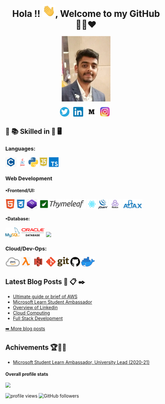 <!-- ### Hi there 👋
**Aman1905/Aman1905** is a ✨ _special_ ✨ repository because its `README.md` (this file) appears on your GitHub profile.
Here are some ideas to get you started:
- 🔭 I’m currently working on ...
- 🌱 I’m currently learning ...
- 👯 I’m looking to collaborate on ...
- 🤔 I’m looking for help with ...
- 💬 Ask me about ...
- 📫 How to reach me: ...
- 😄 Pronouns: ...
- ⚡ Fun fact: ...
-->


<h1 align="center">Hola !! <img src="https://raw.githubusercontent.com/Aman1905/Aman1905/master/Hi.gif" width="40px" />, Welcome to my GitHub 👨‍💻❤️</h1>
  
<!--
[![HitCount](http://hits.dwyl.com/Aman1905/Aman1905.svg)](http://hits.dwyl.com/Aman1905/Aman1905)
<b>- Platform:</b>
# Hi, I'm Soumyadip 👋:man_technologist:
<code><img height="30" src="https://raw.githubusercontent.com/github/explore/80688e429a7d4ef2fca1e82350fe8e3517d3494d/topics/docker/docker.png"></code>
<code><img height="30" src="https://raw.githubusercontent.com/github/explore/80688e429a7d4ef2fca1e82350fe8e3517d3494d/topics/vagrant/vagrant.png"></code>
<code><img height="30" src="https://raw.githubusercontent.com/github/explore/80688e429a7d4ef2fca1e82350fe8e3517d3494d/topics/kubernetes/kubernetes.png"></code>
<code><img height="30" src="https://raw.githubusercontent.com/github/explore/80688e429a7d4ef2fca1e82350fe8e3517d3494d/topics/maven/maven.png"></code>
### Platform
<code><img src="https://raw.githubusercontent.com/Aman1905/Aman1905/master/img/platform/linux.png" height="30"></code>
<code><img src="https://raw.githubusercontent.com/Aman1905/Aman1905/master/img/platform/windows.jpg" height="30"></code>
<img src="https://gpvc.arturio.dev/Aman1905" alt="profile views"/> (https://visitor-badge.glitch.me/badge?page_id=Aman1905.Aman1905 --->

<p align="center">
<img src="https://raw.githubusercontent.com/Aman1905/Aman1905/master/frame.jpg" height="60%" width="30%"></p>
<p align="center">
<a href="https://twitter.com/iam_chopra_aman?s=09"><img height="30" src="https://raw.githubusercontent.com/Aman1905/Aman1905/master/img/social/t.png"></a>&nbsp;&nbsp;
<a href="https://www.linkedin.com/in/aman-chopra-375a81171"><img height="30" src="https://raw.githubusercontent.com/Aman1905/Aman1905/master/img/social/l.png"></a>&nbsp;&nbsp;
<a href="https://medium.com/amanchopra.atg"><img height="30" src="https://raw.githubusercontent.com/Aman1905/Aman1905/master/img/social/m.png"></a>&nbsp;&nbsp;
<a href="https://instagram.com/chopra_aman1905"><img height="30" src="https://raw.githubusercontent.com/Aman1905/Aman1905/master/img/social/i.jpg"></a>&nbsp;&nbsp;
</p>
  


## :open_book: :books: Skilled in :closed_book: :desktop_computer:


### Languages:
<code><img src="https://raw.githubusercontent.com/Aman1905/Aman1905/master/img/pl/c.png" height="30"></code>
<code><img src="https://raw.githubusercontent.com/Aman1905/Aman1905/master/img/pl/java.png" height="30"></code>
<code><img src="https://raw.githubusercontent.com/Aman1905/Aman1905/master/img/pl/python.png" height="30"></code>
<code><img src="https://raw.githubusercontent.com/Aman1905/Aman1905/master/img/pl/js.png" height="30"></code>
<code><img src="https://raw.githubusercontent.com/Aman1905/Aman1905/master/img/pl/ts.png" height="30"></code>

### Web Development

#### •Frontend/UI:
<code><img src="https://raw.githubusercontent.com/Aman1905/Aman1905/master/img/web/ui/html.png" height="30"></code>
<code><img src="https://raw.githubusercontent.com/Aman1905/Aman1905/master/img/web/ui/css.png" height="30"></code>
<code><img src="https://raw.githubusercontent.com/Aman1905/Aman1905/master/img/web/ui/bt.jpg" height="30"></code>
<code><img src="https://raw.githubusercontent.com/Aman1905/Aman1905/master/img/web/ui/thymeleaf.png" height="30"></code>
<code><img src="https://raw.githubusercontent.com/Aman1905/Aman1905/master/img/web/ui/react.png" height="30"></code>
<code><img src="https://raw.githubusercontent.com/Aman1905/Aman1905/master/img/web/ui/jq.jpg" height="30"></code>
<code><img src="https://raw.githubusercontent.com/Aman1905/Aman1905/master/img/web/ui/redux.png" height="30"></code>
<code><img src="https://raw.githubusercontent.com/Aman1905/Aman1905/master/img/web/ui/ajax.png" height="30"></code>

#### •Database:
<code><img src="https://raw.githubusercontent.com/Aman1905/Aman1905/master/img/db/mysql1.png" height="30"></code>
<code><img src="https://raw.githubusercontent.com/Aman1905/Aman1905/master/img/db/oracle.png" height="30"></code>
<code><img src="https://raw.githubusercontent.com/Aman1905/Aman1905/master/img/db/mongo.png" height="30"></code>

### Cloud/Dev-Ops:
<code><img src="https://raw.githubusercontent.com/Aman1905/Aman1905/master/img/cloud/aws.png" height="30"></code>
<code><img src="https://raw.githubusercontent.com/Aman1905/Aman1905/master/img/cloud/lambda.png" height="30"></code>
<code><img src="https://raw.githubusercontent.com/Aman1905/Aman1905/master/img/cloud/s3.png" height="30"></code>
<code><img src="https://raw.githubusercontent.com/Aman1905/Aman1905/master/img/cloud/git.png" height="30"></code>
<code><img src="https://raw.githubusercontent.com/Aman1905/Aman1905/master/img/cloud/github.png" height="30"></code>
<code><img src="https://raw.githubusercontent.com/Aman1905/Aman1905/master/img/cloud/docker.png" height="30"></code>

<!--
<h3>Most Popular Open-Source Repositories🔺👑</h3>
<table>
  <thead align="center">
    <tr border: none;>
      <td><b>🎁 Projects</b></td>
      <td><b>⭐ Stars</b></td>
      <td><b>📚 Forks</b></td>
	 <td><b>🛎 Issues</b></td>
    </tr>
  </thead>
  <tbody>
  <tr>
	    <td><a href="https://github.com/Aman1905/Java-JavaFx-Swing-Projects-Desktop-Application-GUI-Software"><b>Java-JavaFx-Swing Projects</b></a></td>
      <td><img alt="Stars" src="https://img.shields.io/github/stars/Aman1905/Java-JavaFx-Swing-Projects-Desktop-Application-GUI-Software?style=flat-round&labelColor=343b41"/></td>
      <td><img alt="Forks" src="https://img.shields.io/github/forks/Aman1905/Java-JavaFx-Swing-Projects-Desktop-Application-GUI-Software?style=flat-round&labelColor=343b41"/></td>
      <td><img alt="Issues" src="https://img.shields.io/github/issues/Aman1905/Java-JavaFx-Swing-Projects-Desktop-Application-GUI-Software?style=flat-round&labelColor=343b41"/></td>
     </tr>
	 <tr>
	    <td><a href="https://github.com/Aman1905/Introduction-to-Python"><b>Introduction to Python</b></a></td>
      <td><img alt="Stars" src="https://img.shields.io/github/stars/Aman1905/Introduction-to-Python?style=flat-round&labelColor=343b41"/></td>
      <td><img alt="Forks" src="https://img.shields.io/github/forks/Aman1905/Introduction-to-Python?style=flat-round&labelColor=343b41"/></td>
 <td><img alt="Issues" src="https://img.shields.io/github/issues/Aman1905/Introduction-to-Python?style=flat-round&labelColor=343b41"/></td>    </tr>
	  	 <tr>
	    <td><a href="https://github.com/Aman1905/Object-Oriented-Programming-Using-Python"><b>Object Oriented Programming</b></a></td>
      <td><img alt="Stars" src="https://img.shields.io/github/stars/Aman1905/Object-Oriented-Programming-Using-Python?style=flat-round&labelColor=343b41"/></td>
      <td><img alt="Forks" src="https://img.shields.io/github/forks/Aman1905/Object-Oriented-Programming-Using-Python?style=flat-round&labelColor=343b41"/></td>
 <td><img alt="Issues" src="https://img.shields.io/github/issues/Aman1905/Object-Oriented-Programming-Using-Python?style=flat-round&labelColor=343b41"/></td>    </tr>
 <tr>
	  <tr>
	    <td><a href="https://github.com/Aman1905/Data-Structure-and-Algorithm-Using-Python"><b>Data Structrue</b></a></td>
      <td><img alt="Stars" src="https://img.shields.io/github/stars/Aman1905/Data-Structure-and-Algorithm-Using-Python?style=flat-round&labelColor=343b41"/></td>
      <td><img alt="Forks" src="https://img.shields.io/github/forks/Aman1905/Data-Structure-and-Algorithm-Using-Python?style=flat-round&labelColor=343b41"/></td>
 <td><img alt="Issues" src="https://img.shields.io/github/issues/Aman1905/Data-Structure-and-Algorithm-Using-Python?style=flat-round&labelColor=343b41"/></td>    </tr>
 	  <tr>
	    <td><a href="https://github.com/Aman1905/Console-Based-Projects-C"><b>Console Based Project C</b></a></td>
      <td><img alt="Stars" src="https://img.shields.io/github/stars/Aman1905/Console-Based-Projects-C?style=flat-round&labelColor=343b41"/></td>
      <td><img alt="Forks" src="https://img.shields.io/github/forks/Aman1905/Console-Based-Projects-C?style=flat-round&labelColor=343b41"/></td>
 <td><img alt="Issues" src="https://img.shields.io/github/issues/Aman1905/Console-Based-Projects-C?style=flat-round&labelColor=343b41"/></td>    </tr>
 		 <tr>
	    <td><a href="https://github.com/Aman1905/E-Medical-System-Web-Project-Using-Spring-Boot-Security-JPA-Rest-Thymeleaf-HQL"><b>E Medical System-Spring Boot</b></a></td>
      <td><img alt="Stars" src="https://img.shields.io/github/stars/Aman1905/E-Medical-System-Web-Project-Using-Spring-Boot-Security-JPA-Rest-Thymeleaf-HQL?style=flat-round&labelColor=343b41"/></td>
      <td><img alt="Forks" src="https://img.shields.io/github/forks/Aman1905/E-Medical-System-Web-Project-Using-Spring-Boot-Security-JPA-Rest-Thymeleaf-HQL?style=flat-round&labelColor=343b41"/></td>
 <td><img alt="Issues" src="https://img.shields.io/github/issues/Aman1905/E-Medical-System-Web-Project-Using-Spring-Boot-Security-JPA-Rest-Thymeleaf-HQL?style=flat-round&labelColor=343b41"/></td>    </tr>
	   <tr>
	    <td><a href="https://github.com/Aman1905/DBJ.jar"><b>DBJ.jar Library</b></a></td>
      <td><img alt="Stars" src="https://img.shields.io/github/stars/Aman1905/DBJ.jar?style=flat-round&labelColor=343b41"/></td>
      <td><img alt="Forks" src="https://img.shields.io/github/forks/Aman1905/DBJ.jar?style=flat-round&labelColor=343b41"/></td>
 <td><img alt="Issues" src="https://img.shields.io/github/issues/Aman1905/DBJ.jar?style=flat-round&labelColor=343b41"/></td>    </tr>

 
 
  </tbody>	 
</table>
-->

## Latest Blog Posts :speech_balloon: :clipboard: :black_nib:
  <ul>
    <li><a href="https://medium.com/@amanchopra.atg/aws-amazon-web-services-41fc7e59fc27" /> Ultimate guide or brief of AWS </a></li>
   <li><a href="https://medium.com/@amanchopra.atg/microsoft-learn-student-ambassador-63298dc85e86" />Microsoft Learn Student Ambassador</a></li>
   <li><a href="https://ac1905.blogspot.com/2020/06/linkedin.html" />Overview of Linkedin</a></li>
   <li><a href="https://ac1905.blogspot.com/2020/05/cloud-computing.html" />Cloud Computing</a></li>
   <li><a href="https://ac1905.blogspot.com/2020/05/full-stack-development-development-of.html" />Full Stack Development</a></li>
  </ul>
<p><a href="https://medium.com/@amanchopra.atg">➡️ More blog posts</a></p>

## Achivements 🏆🏅🎉
  <ul>

  <li><a href="#" />Microsoft Student Learn Ambassador, University Lead (2020-21)</a></li>
  
  </ul>

#### Overall profile stats
![](https://github-readme-stats.vercel.app/api?username=Aman1905&count_private=true&theme=merko&show_icons=true&hide=prs)

<img src="https://gpvc.arturio.dev/Aman1905" alt="profile views"/>  <img alt="GitHub followers" src="https://img.shields.io/github/followers/Aman1905?style=social"/> 

<!--- 
<p   align="center" >
<a href="https://www.buymeacoffee.com/soumyadip" target="_blank"><img src="https://www.buymeacoffee.com/assets/img/custom_images/orange_img.png" alt="Buy Me A Coffee" style="height: 41px !important;width: 174px !important;box-shadow: 0px 3px 2px 0px rgba(190, 190, 190, 0.5) !important;-webkit-box-shadow: 0px 3px 2px 0px rgba(190, 190, 190, 0.5) !important;" ></a></p>--->
